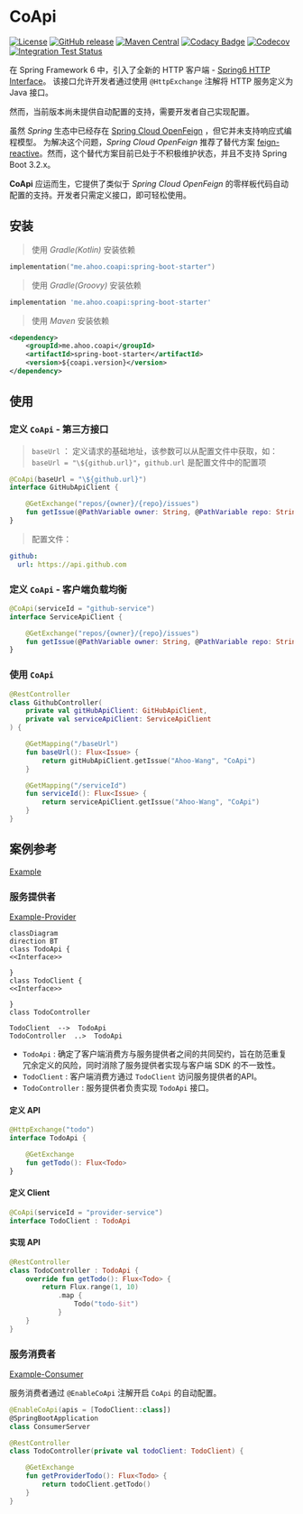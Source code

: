 # CoApi

[![License](https://img.shields.io/badge/license-Apache%202-4EB1BA.svg)](https://github.com/Ahoo-Wang/CoApi/blob/mvp/LICENSE)
[![GitHub release](https://img.shields.io/github/release/Ahoo-Wang/CoApi.svg)](https://github.com/Ahoo-Wang/CoApi/releases)
[![Maven Central](https://maven-badges.herokuapp.com/maven-central/me.ahoo.coapi/api/badge.svg)](https://maven-badges.herokuapp.com/maven-central/me.ahoo.coapi/api)
[![Codacy Badge](https://app.codacy.com/project/badge/Grade/709bea2aec1d4cfd85991edf66b5ccbc)](https://app.codacy.com/gh/Ahoo-Wang/CoApi/dashboard?utm_source=gh&utm_medium=referral&utm_content=&utm_campaign=Badge_grade)
[![Codecov](https://codecov.io/gh/Ahoo-Wang/CoApi/graph/badge.svg?token=ayVd7lthB6)](https://codecov.io/gh/Ahoo-Wang/CoApi)
[![Integration Test Status](https://github.com/Ahoo-Wang/CoApi/actions/workflows/integration-test.yml/badge.svg)](https://github.com/Ahoo-Wang/CoApi)

在 Spring Framework 6 中，引入了全新的 HTTP 客户端 - [Spring6 HTTP Interface](https://docs.spring.io/spring-framework/reference/integration/rest-clients.html#rest-http-interface)。
该接口允许开发者通过使用 `@HttpExchange` 注解将 HTTP 服务定义为 Java 接口。

然而，当前版本尚未提供自动配置的支持，需要开发者自己实现配置。

虽然 *Spring* 生态中已经存在 [Spring Cloud OpenFeign](https://github.com/spring-cloud/spring-cloud-openfeign) ，但它并未支持响应式编程模型。
为解决这个问题，*Spring Cloud OpenFeign* 推荐了替代方案 [feign-reactive](https://github.com/PlaytikaOSS/feign-reactive)。然而，这个替代方案目前已处于不积极维护状态，并且不支持 Spring Boot 3.2.x。

**CoApi** 应运而生，它提供了类似于 *Spring Cloud OpenFeign* 的零样板代码自动配置的支持。开发者只需定义接口，即可轻松使用。

## 安装

> 使用 *Gradle(Kotlin)* 安装依赖

```kotlin
implementation("me.ahoo.coapi:spring-boot-starter")
```

> 使用 *Gradle(Groovy)* 安装依赖

```groovy
implementation 'me.ahoo.coapi:spring-boot-starter'
```

> 使用 *Maven* 安装依赖

```xml
<dependency>
    <groupId>me.ahoo.coapi</groupId>
    <artifactId>spring-boot-starter</artifactId>
    <version>${coapi.version}</version>
</dependency>
```

## 使用

### 定义 `CoApi` - 第三方接口

> `baseUrl` ： 定义请求的基础地址，该参数可以从配置文件中获取，如：`baseUrl = "\${github.url}"`，`github.url` 是配置文件中的配置项

```kotlin
@CoApi(baseUrl = "\${github.url}")
interface GitHubApiClient {

    @GetExchange("repos/{owner}/{repo}/issues")
    fun getIssue(@PathVariable owner: String, @PathVariable repo: String): Flux<Issue>
}
```

> 配置文件：

```yaml
github:
  url: https://api.github.com
```

### 定义 `CoApi` - 客户端负载均衡

```kotlin
@CoApi(serviceId = "github-service")
interface ServiceApiClient {

    @GetExchange("repos/{owner}/{repo}/issues")
    fun getIssue(@PathVariable owner: String, @PathVariable repo: String): Flux<Issue>
}
```

### 使用 `CoApi`

```kotlin
@RestController
class GithubController(
    private val gitHubApiClient: GitHubApiClient,
    private val serviceApiClient: ServiceApiClient
) {

    @GetMapping("/baseUrl")
    fun baseUrl(): Flux<Issue> {
        return gitHubApiClient.getIssue("Ahoo-Wang", "CoApi")
    }

    @GetMapping("/serviceId")
    fun serviceId(): Flux<Issue> {
        return serviceApiClient.getIssue("Ahoo-Wang", "CoApi")
    }
}
```

## 案例参考

[Example](./example)

### 服务提供者

[Example-Provider](./example/example-provider-server)

```mermaid
classDiagram
direction BT
class TodoApi {
<<Interface>>

}
class TodoClient {
<<Interface>>

}
class TodoController

TodoClient  -->  TodoApi 
TodoController  ..>  TodoApi
```

- `TodoApi` : 确定了客户端消费方与服务提供者之间的共同契约，旨在防范重复冗余定义的风险，同时消除了服务提供者实现与客户端 SDK 的不一致性。
- `TodoClient` : 客户端消费方通过 `TodoClient` 访问服务提供者的API。
- `TodoController` : 服务提供者负责实现 `TodoApi` 接口。

#### 定义 API

```kotlin
@HttpExchange("todo")
interface TodoApi {

    @GetExchange
    fun getTodo(): Flux<Todo>
}
```

#### 定义 Client

```kotlin
@CoApi(serviceId = "provider-service")
interface TodoClient : TodoApi
```

#### 实现 API

```kotlin
@RestController
class TodoController : TodoApi {
    override fun getTodo(): Flux<Todo> {
        return Flux.range(1, 10)
            .map {
                Todo("todo-$it")
            }
    }
}
```

### 服务消费者

[Example-Consumer](./example/example-consumer-server)

服务消费者通过 `@EnableCoApi` 注解开启 `CoApi` 的自动配置。

```kotlin
@EnableCoApi(apis = [TodoClient::class])
@SpringBootApplication
class ConsumerServer
```

```kotlin
@RestController
class TodoController(private val todoClient: TodoClient) {

    @GetExchange
    fun getProviderTodo(): Flux<Todo> {
        return todoClient.getTodo()
    }
}
```